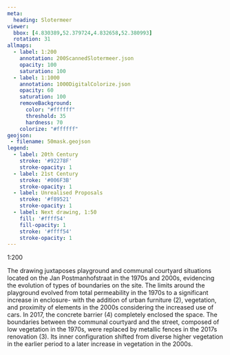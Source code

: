 ```yaml
---
meta:
  heading: Slotermeer
viewer:
  bbox: [4.830389,52.379724,4.832658,52.380993]
  rotation: 31
allmaps:
  - label: 1:200
    annotation: 200ScannedSlotermeer.json
    opacity: 100
    saturation: 100
  - label: 1:1000
    annotation: 1000DigitalColorize.json
    opacity: 60
    saturation: 100
    removeBackground:
      color: "#ffffff"
      threshold: 35
      hardness: 70
    colorize: "#ffffff"
geojson:
 - filename: 50mask.geojson
legend:
  - label: 20th Century
    stroke: '#92278F'
    stroke-opacity: 1
  - label: 21st Century
    stroke: '#006F3B'
    stroke-opacity: 1
  - label: Unrealised Proposals
    stroke: '#f89521'
    stroke-opacity: 1
  - label: Next drawing, 1:50
    fill: '#ffff54'
    fill-opacity: 1
    stroke: '#ffff54'
    stroke-opacity: 1
---
```

1:200

The drawing juxtaposes playground and communal courtyard situations located on the Jan Postmanhofstraat in the 1970s and 2000s, evidencing the evolution of types of boundaries on the site. The limits around the playground evolved from total permeability in the 1970s to a significant increase in enclosure- with the addition of urban furniture (2), vegetation, and proximity of elements in the 2000s considering the increased use of cars. In 2017, the concrete barrier (4) completely enclosed the space. The boundaries between the communal courtyard and the street, composed of low vegetation in the 1970s, were replaced by metallic fences in the 2017s renovation (3). Its inner configuration shifted from diverse higher vegetation in the earlier period to a later increase in vegetation in the 2000s.